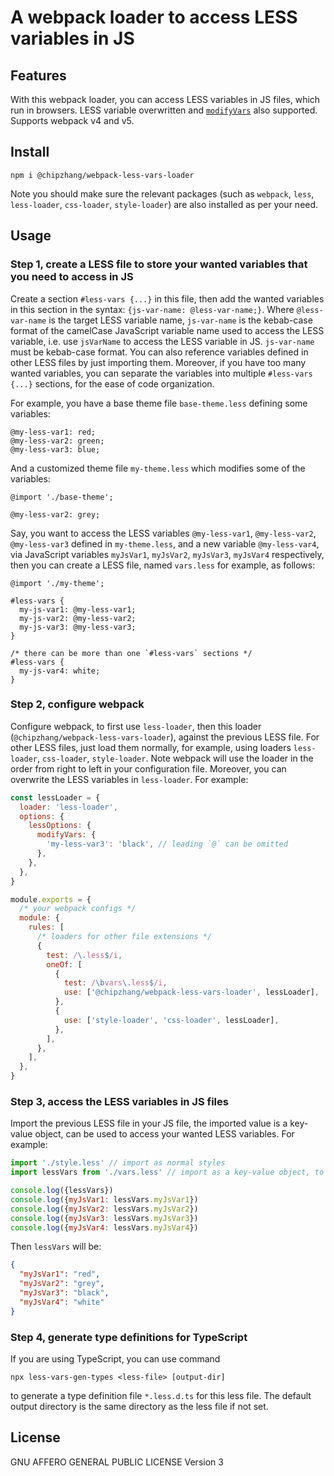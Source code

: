 # A webpack loader to access LESS variables in JS

## Features

With this webpack loader, you can access LESS variables in JS files, which run in browsers.
LESS variable overwritten and [`modifyVars`](https://lesscss.org/usage/#using-less-in-the-browser-modify-variables) also supported.
Supports webpack v4 and v5.

## Install

```shell
npm i @chipzhang/webpack-less-vars-loader
```

Note you should make sure the relevant packages (such as `webpack`, `less`, `less-loader`, `css-loader`, `style-loader`)
are also installed as per your need.

## Usage

### Step 1, create a LESS file to store your wanted variables that you need to access in JS

Create a section `#less-vars {...}` in this file, then add the wanted variables in this section in the syntax:
`{js-var-name: @less-var-name;}`.
Where `@less-var-name` is the target LESS variable name, `js-var-name` is the kebab-case format of the camelCase JavaScript variable name
used to access the LESS variable, i.e. use `jsVarName` to access the LESS variable in JS.
`js-var-name` must be kebab-case format.
You can also reference variables defined in other LESS files by just importing them.
Moreover, if you have too many wanted variables, you can separate the variables into multiple `#less-vars {...}` sections,
for the ease of code organization.

For example, you have a base theme file `base-theme.less` defining some variables:

```less
@my-less-var1: red;
@my-less-var2: green;
@my-less-var3: blue;
```

And a customized theme file `my-theme.less` which modifies some of the variables:

```less
@import './base-theme';

@my-less-var2: grey;
```

Say, you want to access the LESS variables `@my-less-var1`, `@my-less-var2`, `@my-less-var3` defined in `my-theme.less`,
and a new variable `@my-less-var4`, via JavaScript variables `myJsVar1`, `myJsVar2`, `myJsVar3`, `myJsVar4` respectively,
then you can create a LESS file, named `vars.less` for example, as follows:

```less
@import './my-theme';

#less-vars {
  my-js-var1: @my-less-var1;
  my-js-var2: @my-less-var2;
  my-js-var3: @my-less-var3;
}

/* there can be more than one `#less-vars` sections */
#less-vars {
  my-js-var4: white;
}
```

### Step 2, configure webpack

Configure webpack, to first use `less-loader`, then this loader (`@chipzhang/webpack-less-vars-loader`),
against the previous LESS file.
For other LESS files, just load them normally, for example, using loaders `less-loader`, `css-loader`, `style-loader`.
Note webpack will use the loader in the order from right to left in your configuration file.
Moreover, you can overwrite the LESS variables in `less-loader`. For example:

```javascript
const lessLoader = {
  loader: 'less-loader',
  options: {
    lessOptions: {
      modifyVars: {
        'my-less-var3': 'black', // leading `@` can be omitted
      },
    },
  },
}

module.exports = {
  /* your webpack configs */
  module: {
    rules: [
      /* loaders for other file extensions */
      {
        test: /\.less$/i,
        oneOf: [
          {
            test: /\bvars\.less$/i,
            use: ['@chipzhang/webpack-less-vars-loader', lessLoader],
          },
          {
            use: ['style-loader', 'css-loader', lessLoader],
          },
        ],
      },
    ],
  },
}
```

### Step 3, access the LESS variables in JS files

Import the previous LESS file in your JS file, the imported value is a key-value object,
can be used to access your wanted LESS variables. For example:

```javascript
import './style.less' // import as normal styles
import lessVars from './vars.less' // import as a key-value object, to access LESS variables

console.log({lessVars})
console.log({myJsVar1: lessVars.myJsVar1})
console.log({myJsVar2: lessVars.myJsVar2})
console.log({myJsVar3: lessVars.myJsVar3})
console.log({myJsVar4: lessVars.myJsVar4})
```

Then `lessVars` will be:

```json
{
  "myJsVar1": "red",
  "myJsVar2": "grey",
  "myJsVar3": "black",
  "myJsVar4": "white"
}
```

### Step 4, generate type definitions for TypeScript

If you are using TypeScript, you can use command

```shell
npx less-vars-gen-types <less-file> [output-dir]
```

to generate a type definition file `*.less.d.ts` for this less file.
The default output directory is the same directory as the less file if not set.

## License

GNU AFFERO GENERAL PUBLIC LICENSE Version 3
